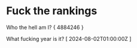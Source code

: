# Fuck the rankings

Who the hell am I?
{ 4884246 }

What fucking year is it?
[ 2024-08-02T01:00:00Z ]
